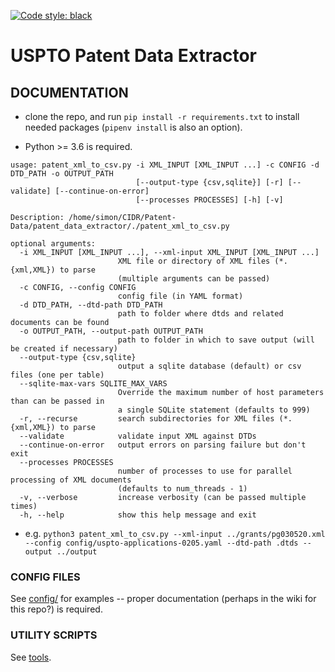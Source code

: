 [![Code style: black](https://img.shields.io/badge/code%20style-black-000000.svg)](https://github.com/psf/black)

# USPTO Patent Data Extractor

## DOCUMENTATION

- clone the repo, and run `pip install -r requirements.txt` to install needed packages (`pipenv install` is also an option).

- Python >= 3.6 is required.

```
usage: patent_xml_to_csv.py -i XML_INPUT [XML_INPUT ...] -c CONFIG -d DTD_PATH -o OUTPUT_PATH
                            [--output-type {csv,sqlite}] [-r] [--validate] [--continue-on-error]
                            [--processes PROCESSES] [-h] [-v]

Description: /home/simon/CIDR/Patent-Data/patent_data_extractor/./patent_xml_to_csv.py

optional arguments:
  -i XML_INPUT [XML_INPUT ...], --xml-input XML_INPUT [XML_INPUT ...]
                        XML file or directory of XML files (*.{xml,XML}) to parse
                        (multiple arguments can be passed)
  -c CONFIG, --config CONFIG
                        config file (in YAML format)
  -d DTD_PATH, --dtd-path DTD_PATH
                        path to folder where dtds and related documents can be found
  -o OUTPUT_PATH, --output-path OUTPUT_PATH
                        path to folder in which to save output (will be created if necessary)
  --output-type {csv,sqlite}
                        output a sqlite database (default) or csv files (one per table)
  --sqlite-max-vars SQLITE_MAX_VARS
                        Override the maximum number of host parameters than can be passed in
                        a single SQLite statement (defaults to 999)
  -r, --recurse         search subdirectories for XML files (*.{xml,XML}) to parse
  --validate            validate input XML against DTDs
  --continue-on-error   output errors on parsing failure but don't exit
  --processes PROCESSES
                        number of processes to use for parallel processing of XML documents
                        (defaults to num_threads - 1)
  -v, --verbose         increase verbosity (can be passed multiple times)
  -h, --help            show this help message and exit
```

- e.g. `python3 patent_xml_to_csv.py --xml-input ../grants/pg030520.xml --config config/uspto-applications-0205.yaml --dtd-path .dtds --output ../output`

### CONFIG FILES

See [config/](config/) for examples -- proper documentation (perhaps in the wiki for this repo?) is required.

### UTILITY SCRIPTS

See [tools](tools/).
